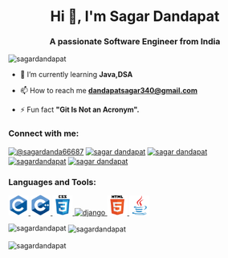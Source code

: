 <h1 align="center">Hi 👋, I'm Sagar Dandapat</h1>
<h3 align="center">A passionate Software Engineer from India</h3>

<p align="left"> <img src="https://komarev.com/ghpvc/?username=sagardandapat&label=Profile%20views&color=0e75b6&style=flat" alt="sagardandapat" /> </p>

- 🌱 I’m currently learning **Java,DSA**

- 📫 How to reach me **dandapatsagar340@gmail.com**

- ⚡ Fun fact **"Git Is Not an Acronym".**

<h3 align="left">Connect with me:</h3>
<p align="left">
<a href="https://twitter.com/@sagardanda66687" target="blank"><img align="center" src="https://raw.githubusercontent.com/rahuldkjain/github-profile-readme-generator/master/src/images/icons/Social/twitter.svg" alt="@sagardanda66687" height="30" width="40" /></a>
<a href="https://linkedin.com/in/sagar dandapat" target="blank"><img align="center" src="https://raw.githubusercontent.com/rahuldkjain/github-profile-readme-generator/master/src/images/icons/Social/linked-in-alt.svg" alt="sagar dandapat" height="30" width="40" /></a>
<a href="https://www.hackerrank.com/sagar dandapat" target="blank"><img align="center" src="https://raw.githubusercontent.com/rahuldkjain/github-profile-readme-generator/master/src/images/icons/Social/hackerrank.svg" alt="sagar dandapat" height="30" width="40" /></a>
<a href="https://www.leetcode.com/sagardandapat" target="blank"><img align="center" src="https://raw.githubusercontent.com/rahuldkjain/github-profile-readme-generator/master/src/images/icons/Social/leet-code.svg" alt="sagardandapat" height="30" width="40" /></a>
<a href="https://auth.geeksforgeeks.org/user/sagar dandapat" target="blank"><img align="center" src="https://raw.githubusercontent.com/rahuldkjain/github-profile-readme-generator/master/src/images/icons/Social/geeks-for-geeks.svg" alt="sagar dandapat" height="30" width="40" /></a>
</p>

<h3 align="left">Languages and Tools:</h3>
<p align="left"> <a href="https://www.cprogramming.com/" target="_blank" rel="noreferrer"> <img src="https://raw.githubusercontent.com/devicons/devicon/master/icons/c/c-original.svg" alt="c" width="40" height="40"/> </a> <a href="https://www.w3schools.com/cpp/" target="_blank" rel="noreferrer"> <img src="https://raw.githubusercontent.com/devicons/devicon/master/icons/cplusplus/cplusplus-original.svg" alt="cplusplus" width="40" height="40"/> </a> <a href="https://www.w3schools.com/css/" target="_blank" rel="noreferrer"> <img src="https://raw.githubusercontent.com/devicons/devicon/master/icons/css3/css3-original-wordmark.svg" alt="css3" width="40" height="40"/> </a> <a href="https://www.djangoproject.com/" target="_blank" rel="noreferrer"> <img src="https://cdn.worldvectorlogo.com/logos/django.svg" alt="django" width="40" height="40"/> </a> <a href="https://www.w3.org/html/" target="_blank" rel="noreferrer"> <img src="https://raw.githubusercontent.com/devicons/devicon/master/icons/html5/html5-original-wordmark.svg" alt="html5" width="40" height="40"/> </a> <a href="https://www.java.com" target="_blank" rel="noreferrer"> <img src="https://raw.githubusercontent.com/devicons/devicon/master/icons/java/java-original.svg" alt="java" width="40" height="40"/> </a> </p>

<p><img align="left" src="https://github-readme-stats.vercel.app/api/top-langs?username=sagardandapat&show_icons=true&locale=en&layout=compact" alt="sagardandapat" /></p>

<p>&nbsp;<img align="center" src="https://github-readme-stats.vercel.app/api?username=sagardandapat&show_icons=true&locale=en" alt="sagardandapat" /></p>

<p><img align="center" src="https://github-readme-streak-stats.herokuapp.com/?user=sagardandapat&" alt="sagardandapat" /></p>
